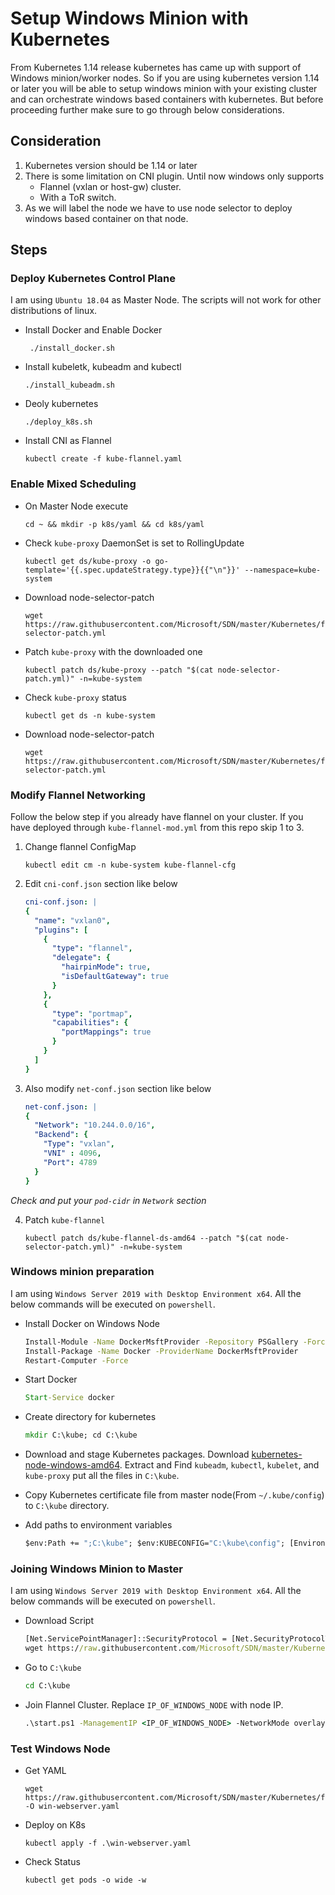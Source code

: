 # Setup Windows Minion with Kubernetes
From Kubernetes 1.14 release kubernetes has came up with support of Windows minion/worker nodes. So if you are using kubernetes version 1.14 or later you will be able to setup windows minion with your existing cluster and can orchestrate windows based containers with kubernetes.
But before proceeding further make sure to go through below considerations.

## Consideration
1. Kubernetes version should be 1.14 or later
2. There is some limitation on CNI plugin. Until now windows only supports
   * Flannel (vxlan or host-gw) cluster.
   * With a ToR switch.
3. As we will label the node we have to use node selector to deploy windows based container on that node.

## Steps
### Deploy Kubernetes Control Plane
I am using `Ubuntu 18.04` as Master Node. The scripts will not work for other distributions of linux.
* Install Docker and Enable Docker
    ```shell
     ./install_docker.sh
    ```
	
* Install kubeletk, kubeadm and kubectl
    ```shell
    ./install_kubeadm.sh
    ```

* Deoly kubernetes
    ```shell
    ./deploy_k8s.sh 
    ```
  
* Install CNI as Flannel
    ```shell
    kubectl create -f kube-flannel.yaml
    ```

###  Enable Mixed Scheduling
* On Master Node execute
    ```shell
    cd ~ && mkdir -p k8s/yaml && cd k8s/yaml
    ```
  
* Check `kube-proxy` DaemonSet is set to RollingUpdate
    ```shell
    kubectl get ds/kube-proxy -o go-template='{{.spec.updateStrategy.type}}{{"\n"}}' --namespace=kube-system
    ```
  
* Download node-selector-patch
    ```shell
    wget https://raw.githubusercontent.com/Microsoft/SDN/master/Kubernetes/flannel/l2bridge/manifests/node-selector-patch.yml
    ```
  
* Patch `kube-proxy` with the downloaded one
    ```shell
    kubectl patch ds/kube-proxy --patch "$(cat node-selector-patch.yml)" -n=kube-system
    ```
  
* Check `kube-proxy` status
    ```shell
    kubectl get ds -n kube-system
    ```
  
* Download node-selector-patch
    ```shell
    wget https://raw.githubusercontent.com/Microsoft/SDN/master/Kubernetes/flannel/l2bridge/manifests/node-selector-patch.yml
    ```

###  Modify Flannel Networking
Follow the below step if you already have flannel on your cluster. If you have deployed through `kube-flannel-mod.yml` from this repo skip 1 to 3.
1. Change flannel ConfigMap
    ```shell
    kubectl edit cm -n kube-system kube-flannel-cfg
    ```
  
2. Edit `cni-conf.json` section like below
    ```yaml
    cni-conf.json: |
    {
      "name": "vxlan0",
      "plugins": [
        {
          "type": "flannel",
          "delegate": {
            "hairpinMode": true,
            "isDefaultGateway": true
          }
        },
        {
          "type": "portmap",
          "capabilities": {
            "portMappings": true
          }
        }
      ]
    }
    ```
  
3. Also modify `net-conf.json` section like below
    ```yaml
    net-conf.json: |
    {
      "Network": "10.244.0.0/16",
      "Backend": {
        "Type": "vxlan",
        "VNI" : 4096,
        "Port": 4789
      }
    }
    ```
  *Check and put your `pod-cidr` in `Network` section*
  
4. Patch `kube-flannel`
    ```shell
    kubectl patch ds/kube-flannel-ds-amd64 --patch "$(cat node-selector-patch.yml)" -n=kube-system
    ```

###  Windows minion preparation
I am using `Windows Server 2019 with Desktop Environment x64`. All the below commands will be executed on `powershell`.
* Install Docker on Windows Node
    ```bat
    Install-Module -Name DockerMsftProvider -Repository PSGallery -Force
    Install-Package -Name Docker -ProviderName DockerMsftProvider
    Restart-Computer -Force
    ```

* Start Docker
    ```bat
    Start-Service docker
    ```

* Create directory for kubernetes
    ```bat
    mkdir C:\kube; cd C:\kube
    ```
  
* Download and stage Kubernetes packages. Download [kubernetes-node-windows-amd64](https://dl.k8s.io/v1.15.6/kubernetes-node-windows-amd64.tar.gz). Extract and Find `kubeadm`, `kubectl`, `kubelet`, and `kube-proxy` put all the files in `C:\kube`.

* Copy Kubernetes certificate file from master node(From `~/.kube/config`) to `C:\kube` directory.

* Add paths to environment variables
    ```bat
    $env:Path += ";C:\kube"; $env:KUBECONFIG="C:\kube\config"; [Environment]::SetEnvironmentVariable("Path", $env:Path + ";C:\kube", [EnvironmentVariableTarget]::Machine); [Environment]::SetEnvironmentVariable("KUBECONFIG", "C:\kube\config", [EnvironmentVariableTarget]::User)
    ```

###  Joining Windows Minion to Master
I am using `Windows Server 2019 with Desktop Environment x64`. All the below commands will be executed on `powershell`.
* Download Script
    ```bat
    [Net.ServicePointManager]::SecurityProtocol = [Net.SecurityProtocolType]::Tls12
    wget https://raw.githubusercontent.com/Microsoft/SDN/master/Kubernetes/flannel/start.ps1 -o c:\k\start.ps1
    ```

* Go to `C:\kube`
    ```bat
    cd C:\kube
    ```

* Join Flannel Cluster. Replace `IP_OF_WINDOWS_NODE` with node IP.
    ```bat
    .\start.ps1 -ManagementIP <IP_OF_WINDOWS_NODE> -NetworkMode overlay -InterfaceName Ethernet -Verbose

###  Test Windows Node
* Get YAML
    ```shell
    wget https://raw.githubusercontent.com/Microsoft/SDN/master/Kubernetes/flannel/l2bridge/manifests/simpleweb.yml -O win-webserver.yaml
    ```

* Deploy on K8s
    ```shell
    kubectl apply -f .\win-webserver.yaml
    ```

* Check Status
    ```shell
    kubectl get pods -o wide -w
    ```